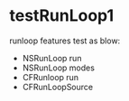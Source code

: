 # testRunLoop1

runloop features test as blow:
* NSRunLoop run
* NSRunLoop modes 
* CFRunloop run
* CFRunLoopSource
